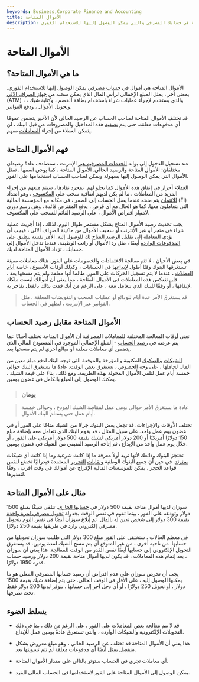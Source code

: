 ```yaml
---
keywords: Business,Corporate Finance and Accounting
title: الأموال المتاحة
description: الأموال المتاحة هي مقدار الأموال الموجودة في حسابك المصرفي والتي يمكن الوصول إليها للاستخدام الفوري.
---
```


# الأموال المتاحة
## ما هي الأموال المتاحة؟

الأموال المتاحة هي أموال في [حساب مصرفي](/account) يمكن الوصول إليها للاستخدام الفوري. بمعنى آخر ، يمثل المبلغ الإجمالي لرأس المال الذي يمكن سحبه من [جهاز الصراف الآلي](/atm) (ATM) ، والذي يستخدم لإجراء عمليات شراء باستخدام بطاقة الخصم ، وكتابة شيك ، وتحويل الأموال ، ودفع الفواتير.

قد تختلف الأموال المتاحة لصاحب الحساب عن الرصيد الحالي لأن الأخير يتضمن عمومًا أي مدفوعات معلقة. حتى يتم [تصفية](/cleared-funds) هذه المداخيل والمصروفات من قبل البنك ، لن يتمكن العملاء من إجراء [المعاملات](/transaction) معهم.

## فهم الأموال المتاحة

عند تسجيل الدخول إلى بوابة [الخدمات المصرفية عبر](/onlinebanking) الإنترنت ، ستصادف عادةً رصيدان مختلفان: الأموال المتاحة والرصيد الحالي. الأموال المتاحة ، كما يوحي اسمها ، تمثل الأموال التي يمكن الوصول إليها بسهولة ويمكن لصاحب الحساب استخدامها على الفور.

العملاء أحرار في إنفاق هذه الأموال كما يحلو لهم. بمجرد نفادها ، سيتم منعهم من إجراء المزيد من المعاملات ، ما لم يكن لديهم اتفاقية سحب على [المكشوف](/overdraft) ، وهو امتداد [للائتمان](/credit) يتم منحه عندما يصل الحساب إلى الصفر ، في مكانه مع المؤسسة المالية (FI) التي يتعاملون معها. كما هو الحال مع أي قرض ، يدفع المقترض فائدة ، وهي رسم دوري لامتياز اقتراض الأموال ، على الرصيد القائم للسحب على المكشوف.

يجب تحديث رصيد الأموال المتاح بشكل مستمر طوال اليوم. لذلك ، إذا أجريت عملية شراء في متجر أو عبر الإنترنت أو سحبت الأموال من ماكينة الصراف الآلي ، فيجب أن تؤدي المعاملة إلى تقليل الرصيد المتاح لك للوصول إليه. الأمر نفسه ينطبق على [المدفوعات الواردة](/payment) أيضًا ، مثل رد الأموال أو راتب الوظيفة. عندما تدخل الأموال إلى حسابك ، تزداد الأموال المتاحة لديك.

في بعض الأحيان ، لا تتم معالجة الاعتمادات والخصومات على الفور. هناك معاملات معينة تستغرقها البنوك وقتًا أطول [لإيداعها](/deposit) في الحسابات ، وكذلك أوقات الأسبوع ، خاصة [أيام العطلات](/business-day) ، عندما لا يتم تسجيل الحركات على الفور. طالما أنها معلقة ولم يتم مسحها بعد ، فلن تنعكس هذه المعاملات في الأموال المتاحة ، مما يعني أن أموالك ليست ملكك لإنفاقها ، أو وفقًا للبنك الذي تتعامل معه ، على الرغم من أنك قمت بذلك بالفعل تفاخر به.

> قد يستغرق الأمر عدة أيام للودائع أو عمليات السحب والتفويضات المعلقة ، مثل الفواتير عبر الإنترنت ، لتظهر في الحساب.

>

## الأموال المتاحة مقابل رصيد الحساب

تعني أوقات المعالجة المختلفة للمعاملات المصرفية أن الأموال المتاحة تختلف أحيانًا عما يتم عرضه في [رصيد الحساب](/accountbalance) - المبلغ الإجمالي الموجود في المستودع المالي الذي يتضمن أي معاملات معلقة أو مبالغ أخرى لم يتم مسحها بعد.

[الشيكات](/check) [والصكوك](/instrument) المكتوبة والمؤرخة والموقعة التي توجه البنك لدفع مبلغ معين من المال لحاملها ، على وجه الخصوص ، تستغرق بعض الوقت. عادةً ما يستغرق البنك حوالي خمسة أيام عمل لتلقي الأموال المحولة بهذه الطريقة. ومع ذلك ، بناءً على قيمة الشيك ، يمكنك الوصول إلى المبلغ بالكامل في غضون يومين.

> ### يومان

> عادة ما يستغرق الأمر حوالي يومي عمل لمقاصة الشيك المودع ، وحوالي خمسة أيام عمل حتى يستلم البنك الأموال.

>

تختلف الأوقات والإجراءات. قد تجعل بعض البنوك جزءًا من الشيك متاحًا على الفور أو في غضون يوم عمل واحد. على سبيل المثال ، قد يقوم البنك الذي تتعامل معه بإضافة مبلغ 150 دولارًا أمريكيًا أو 200 دولار أمريكي لشيك بقيمة 500 دولار أمريكي على الفور ، أو خلال يوم عمل واحد من الإيداع ، ثم إتاحة الرصيد المتبقي من الشيك في غضون يومين.

تحتجز البنوك ودائعك لأنها تريد أولاً معرفة ما إذا كانت شرعية وما إذا كانت أي شيكات [سترتد](/bouncedcheck). في حين أن جميع البنوك الوطنية [ونقابات](/creditunion) [التحرير](/creditunion) المعتمدة فيدراليًا تخضع لنفس قواعد الحجز ، يمكن للمؤسسات المالية الإفراج عن أموالك في وقت أقرب ، وفقًا لتقديرها.

## مثال على الأموال المتاحة

سوزان لديها أموال متاحة بقيمة 500 دولار في [حسابها الجاري](/checkingaccount). تتلقى شيكًا بمبلغ 1500 دولار وتودعه على الفور ، بينما تقوم في نفس الوقت بجدولة [تحويل مصرفي لمرة واحدة](/wiretransfer) بقيمة 300 دولار إلى شخص تدين له بالمال. تم إبلاغ سوزان أيضًا في نفس اليوم بتحويل مصرفي إلكتروني وارد في طريقها بقيمة 250 دولارًا.

في معظم الحالات ، ستختفي على الفور مبلغ 300 دولار التي طلبت سوزان تحويلها من حسابها. من ناحية أخرى ، من غير المتوقع أن يتم مسح الشيك لمدة يومين. قد يستغرق التحويل الإلكتروني إلى حسابها أيضًا نفس القدر من الوقت للمعالجة. هذا يعني أن سوزان ، بعد إتمام هذه المعاملات ، قد يكون لديها أموال متاحة بقيمة 200 دولار ورصيد حساب قدره 1950 دولارًا.

يجب أن تحرص سوزان على عدم افتراض أن رصيد حسابها المصرفي المعلن هو ما يمكنها الوصول إليه ، على الأقل في الوقت الحالي. حتى يتم إضافة شيك بقيمة 1500 دولار ، أو تحويل 250 دولارًا ، أو أي دخل آخر إلى حسابها ، يتوفر لديها 200 دولار فقط تحت تصرفها.

## يسلط الضوء

- قد لا تتم معالجة بعض المعاملات على الفور ، على الرغم من ذلك ، بما في ذلك التحويلات الإلكترونية والشيكات الواردة ، والتي تستغرق عادةً يومين عمل للإيداع.

- هذا يعني أن الأموال المتاحة قد تختلف عن الرصيد الحالي ، وهو مبلغ معروض بشكل منفصل يمثل أيضًا أي مدفوعات معلقة لم تتم تسويتها بعد.

- أي معاملات تجري في الحساب ستؤثر بالتالي على مقدار الأموال المتاحة.

- يمكن الوصول إلى الأموال المتاحة على الفور لاستخدامها في الحساب المالي للفرد.

